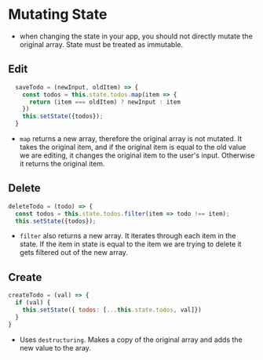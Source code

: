 # Mutating State 
- when changing the state in your app, you should not directly mutate the original array. State must be treated as immutable. 

## Edit 
```javascript 
  saveTodo = (newInput, oldItem) => {
    const todos = this.state.todos.map(item => {
      return (item === oldItem) ? newInput : item
    })
    this.setState({todos});
  }
```
- `map` returns a new array, therefore the original array is not mutated.  It takes the original item, and if the original item is equal to the old value we are editing, it changes the original item to the user's input.  Otherwise it returns the original item.

## Delete
```javascript
deleteTodo = (todo) => {
  const todos = this.state.todos.filter(item => todo !== item);
  this.setState({todos});
```
- `filter` also returns a new array.  It iterates through each item in the state. If the item in state is equal to the item we are trying to delete it gets filtered out of the new array.

## Create 
```javascript
createTodo = (val) => {
  if (val) {
    this.setState({ todos: [...this.state.todos, val]})
  }
}
```
- Uses `destructuring`.  Makes a copy of the original array and adds the new value to the aray. 